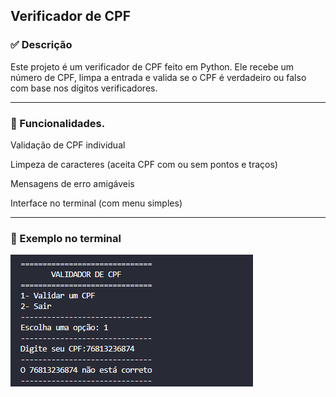 ## Verificador de CPF

### ✅ Descrição
Este projeto é um verificador de CPF feito em Python. Ele recebe um número de CPF, limpa a entrada e valida se o CPF é verdadeiro ou falso com base nos dígitos verificadores.

---

### 📌 Funcionalidades.
Validação de CPF individual

Limpeza de caracteres (aceita CPF com ou sem pontos e traços)

Mensagens de erro amigáveis

Interface no terminal (com menu simples)

---

### 📸 Exemplo no terminal
![Exemplo](print.png)